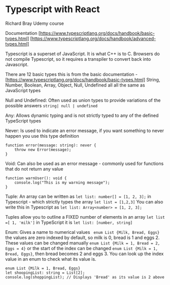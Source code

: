 # Typescript with React
 Richard Bray Udemy course

 Documentation
 [https://www.typescriptlang.org/docs/handbook/basic-types.html]
 [https://www.typescriptlang.org/docs/handbook/advanced-types.html]

 Typescript is a superset of JavaScript. It is what C++ is to C. Browsers do not compile Typescript, so it requires a transpiler to convert back into Javascript.

There are 12 basic types this is from the basic documentation -   [https://www.typescriptlang.org/docs/handbook/basic-types.html]
String, Number, Boolean, Array, Object, Null, Undefined all all the same as JavaScript types

Null and Undefined: Often used as union types to provide variations of the possible answers ```string| null | undefined```

Any: Allows dynamic typing and is not strictly typed to any of the defined TypeScript types

Never: Is used to indicate an error message, if you want something to never happen you use this type definition
```
function error(message: string): never {
    throw new Error(message);
}
```
Void: Can also be used as an error message - commonly used for functions that do not return any value

```
function warnUser(): void {
    console.log("This is my warning message");
}
```

Tuple:
An array can be written as 
```let list: number[] = [1, 2, 3];``` in Typescript - which strictly types the array ```let list = [1,2,3]``` You can also write this in Typescript as ```let list: Array<number> = [1, 2, 3];```

Tuples allow you to outline a FIXED number of elements in an array ```let list =[ 1, 'milk']``` in TypeScript it is ```let list: [number, string]```

Enum:
Gives a name to numerical values  ``` enum List {Milk, Bread, Eggs}``` the values are zero indexed by default, so milk is 0, bread is 1 and eggs 2. These values can be changed manually ```enum List {Milk = 1, Bread = 2, Eggs = 4}``` or the start of the index can be changed ```enum List {Milk = 1, Bread, Eggs}```, then bread becomes 2 and eggs 3. You can look up the index value in an enum to check what its value is.

```
enum List {Milk = 1, Bread, Eggs}
let shoopingList: string = List[2];
console.log(shoppingList); // Displays 'Bread' as its value is 2 above
```
